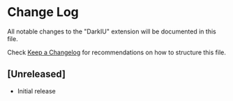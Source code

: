 # Change Log

All notable changes to the "DarkIU" extension will be documented in this file.

Check [Keep a Changelog](http://keepachangelog.com/) for recommendations on how to structure this file.

## [Unreleased]

- Initial release
